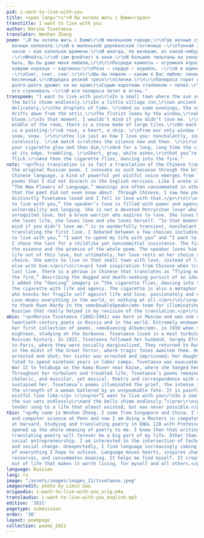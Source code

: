 ```yaml
---
pid: i-want-to-live-with-you
title: <span lang="ru">Я бы хотела жить с Вами</span>
transtitle: I want to live with you
author: Marina Tsvetaeva
translator: Wenhan Zhang
poem: "…Я бы хотела жить с Вами\r\nВ маленьком городе,\r\nГде вечные сумерки\r\nИ
  вечные колокола.\r\nИ в маленькой деревенской гостинице —\r\nТонкий звон\r\nСтаринных
  часов — как капельки времени.\r\nИ иногда, по вечерам, из какой-нибудь мансарды
  —\r\nФлейта,\r\nИ сам флейтист в окне.\r\nИ большие тюльпаны на окнах.\r\nИ может
  быть, Вы бы даже меня любили…\r\n\r\nПосреди комнаты — огромная изразцовая печка,\r\nНа
  каждом изразце — картинка:\r\nРоза — сердце — корабль. —\r\nА в единственном окне
  —\r\nСнег, снег, снег.\r\n\r\nВы бы лежали — каким я Вас люблю: ленивый,\r\nРавнодушный,
  беспечный.\r\nИзредка резкий треск\r\nСпички.\r\n\r\nПапироса горит и гаснет,\r\nИ
  долго-долго дрожит на ее краю\r\nСерым коротким столбиком — пепел.\r\nВам даже лень
  его стряхивать —\r\nИ вся папироса летит в огонь."
transpoem: "I want to live with you\r\nIn a small town where the sun sets endlessly\r\nand
  the bells chime endlessly.\r\nIn a little village inn,\r\nan ancient clock counts
  delicately,\r\nthe droplets of time. \r\nAnd on some evenings, the sound of flute
  drifts down from the attic.\r\nThe flutist leans by the window,\r\nwhere full tulips
  bloom.\r\nIn that moment, I wouldn’t mind if you didn’t love me. \r\n\r\nIn the
  middle of the room, there is a stove made of large tiles.\r\nOn each tile there
  is a painting:\r\nA rose, a heart, a ship. \r\nFrom our only window there is\r\nsnow,
  snow, snow. \r\n\r\nYou lie just as how I love you: nonchalantly, indifferently,
  carelessly. \r\nA match scratches the silence now and then. \r\n\r\nThe embers of
  your cigarette glow and then dim,\r\nAnd for a long, long time the cigarette trembles
  at its edge, trembling. \r\nShort, gray, white ashes,\r\nthat you’re too lazy to
  flick.\r\nAnd then the cigarette flies, dancing into the fire."
note: "<p>This translation is in fact a translation of the Chinese translation of
  the original Russian poem. I innovate as such because through the brief and delicate
  Chinese language, a kind of powerful yet wistful voice emerges from Tsvetaeva’s
  poems that I did not discern in the English versions. Like I wrote in the essay
  “The New Flowers of Language,” meanings are often consummated in other languages
  that the poet did not even know about. Through Chinese, I saw how powerfully and
  distinctly Tsvetaeva loved and I fell in love with that.</p>\r\n\r\n<p>In “I want
  to live with you,” the speaker’s love is filled with power and agency, as well as
  vulnerability and longing. She is not a devoted Petrarchan lover who withers in
  unrequited love, but a brave warrior who aspires to love. She loves him because
  she loves life, she loves love and she loves herself. “In that moment, I wouldn’t
  mind if you didn’t love me.“ is so wonderfully transient, nonchalant, and wistful.</p>\r\n\r\n<p>In
  translating the first line, I debated between a few choices including “I’d like
  to live with you,” “I want to spend my life with you” and “I want to live with you.”
  I chose the last for a childlike yet noncommittal insistence. The first line is
  the essence and the premise of the whole poem. The speaker loves him and makes a
  life out of this love, but ultimately, her love rests on her choice and not on his
  choice. She wants to live in that small town with love, instead of live anywhere
  else with him.</p>\r\n\r\n<p>I took inspiration from Chinese when translating the
  last line. There is a phrase in Chinese that translates as “flying moth dashes into
  the fire,” describing the dogged and death-seeking pursuit of an ideal. In my translation,
  I added the “dancing” imagery in “the cigarette flies, dancing into the fire,” imbuing
  the cigarette with life and agency. The cigarette is also a metaphor for the speaker,
  who knocks her fragile self against life and love, passionately and nonchalantly.
  Love means everything in the world, or nothing at all.</p>\r\n\r\n<p>I would like
  to thank Ryan Hardy in the <em>DoubleSpeak</em> team for illuminating features of
  Russian that really helped in my revision of the translation.</p>\r\n"
abio: "<p>Marina Tsvetaeva (1892–1941) was born in Moscow and was one of the best
  twentieth-century poets in Russia and in the world. Extremely endowed, she published
  her first collection of poems, <em>Evening Album</em>, in 1910 when she was just
  eighteen, studying at the Sorbonne. Tsvetaeva lived in a most turbulent time in
  Russian history. In 1922, Tsvetaeva followed her husband, Sergey Efron, and emigrated
  to Paris, where they were socially marginalized. They returned to Russia in 1937
  in the midst of the Great Terror, where tragic fates awaited them. Her husband was
  arrested and shot; her sister was arrested and imprisoned; her daughter was arrested,
  fated to spend nineteen years in labor camps. Tsvetaeva was evacuated during World
  War II to Yelabuga on the Kama River near Kazan, where she hanged herself in 1941.
  Throughout her turbulent and troubled life, Tsvetaeva’s poems remained passionate,
  choleric, and muscular, yet musical. Poetry and correspondence with other poets
  sustained her. Tsvetaeva’s poems illuminated the grief, the intense inner life and
  the strength of a woman battered by an unspeakable fate. It is painful to read a
  wistful line like:</p> \r\n<pre>“I want to live with you\r\nIn a small town where
  the sun sets endlessly\r\nand the bells chime endlessly.”</pre>\r\n<p>She hums a
  tender song to a life that almost existed, but was never possible.</p>\r\n"
tbio: "<p>My name is Wenhan Zhang. I come from Singapore and China. I studied philosophy
  and computer science at Penn and now I am doing a Masters in computational science
  at Harvard. Studying and translating poetry in ENGL 120 with Professor Taije Silverman
  opened up the whole meaning of poetry to me. I knew then that writing, reading and
  translating poetry will forever be a big part of my life. Other than poetry, I love
  social entrepreneurship. I am interested in the intersection of technology, business
  and social change. Unexpectedly, I find language increasingly coming to the center
  of everything I hope to achieve. Language moves hearts, inspires changes, connects
  resources, and consummates meaning. It helps me find myself. It creates a performance
  out of life that makes it worth living, for myself and all others.</p>"
language: Russian
lang: ru
image: "/assets/images/images_21/tsvetaeva.jpeg"
imagecredit: photo by Limin Gao
origaudio: i-want-to-live-with-you_orig.m4a
translaudio: i-want-to-live-with-you_english.mp3
edition: '2021'
pagetype: submission
order: '30'
layout: poempage
collection: poems_2021
---
```

